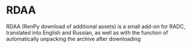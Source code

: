 # RDAA
RDAA (RenPy download of additional assets) is a small add-on for RADC, translated into English and Russian, as well as with the function of automatically unpacking the archive after downloading

